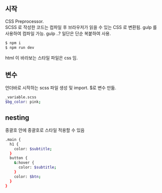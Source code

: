 ## 시작

CSS Preprocessor.  
SCSS 로 작성한 코드는 컴파일 후 브라우저가 읽을 수 있는 CSS 로 변환됨.
gulp 를 사용하여 컴파일 가능.
gulp ..? 일단은 단순 복붙하여 사용.

```sh
$ npm i
$ npm run dev
```

html 이 바라보는 스타일 파일은 css 임.

## 변수

언더바로 시작하는 scss 파일 생성 및 import. $로 변수 만듦.

```sh
_variable.scss
$bg_color: pink;
```

## nesting

중괄호 안에 중괄호로 스타일 적용할 수 있음

```sh
.main {
  h1 {
    color: $subtitle;
  }
  button {
    &:hover {
      color: $subtitle;
    }
    color: $btn;
  }
}
```
